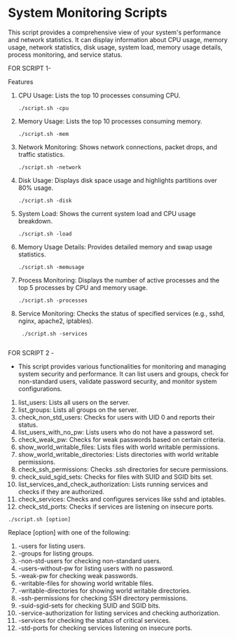 <h1>System Monitoring Scripts</h1>

This script provides a comprehensive view of your system's performance and network statistics. It can display information about CPU usage, memory usage, network statistics, disk usage, system load, memory usage details, process monitoring, and service status.

FOR SCRIPT 1-

Features
1. CPU Usage: Lists the top 10 processes consuming CPU.
   ```
   ./script.sh -cpu
2. Memory Usage: Lists the top 10 processes consuming memory.
   ```
   ./script.sh -mem
3. Network Monitoring: Shows network connections, packet drops, and traffic statistics.
   ```
   ./script.sh -network
4. Disk Usage: Displays disk space usage and highlights partitions over 80% usage.
   ```
   ./script.sh -disk
5. System Load: Shows the current system load and CPU usage breakdown.
   ```
   ./script.sh -load
6. Memory Usage Details: Provides detailed memory and swap usage statistics.
   ```
   ./script.sh -memusage
7. Process Monitoring: Displays the number of active processes and the top 5 processes by CPU and memory usage.
   ```
   ./script.sh -processes
8. Service Monitoring: Checks the status of specified services (e.g., sshd, nginx, apache2, iptables).
   ```
    ./script.sh -services


  FOR SCRIPT 2 - 
  * This script provides various functionalities for monitoring and managing system security and performance. It can list users and groups, check for non-standard users, validate password security, and monitor system configurations.
1. list_users: Lists all users on the server.
2. list_groups: Lists all groups on the server.
3. check_non_std_users: Checks for users with UID 0 and reports their status.
4. list_users_with_no_pw: Lists users who do not have a password set.
5. check_weak_pw: Checks for weak passwords based on certain criteria.
6. show_world_writable_files: Lists files with world writable permissions.
7. show_world_writable_directories: Lists directories with world writable permissions.
8. check_ssh_permissions: Checks .ssh directories for secure permissions.
9. check_suid_sgid_sets: Checks for files with SUID and SGID bits set.
10. list_services_and_check_authorization: Lists running services and checks if they are authorized.
11. check_services: Checks and configures services like sshd and iptables.
12. check_std_ports: Checks if services are listening on insecure ports.

```
./script.sh [option]
```
Replace [option] with one of the following:

1. -users for listing users.
2. -groups for listing groups.
3. -non-std-users for checking non-standard users.
4. -users-without-pw for listing users with no password.
5. -weak-pw for checking weak passwords.
6. -writable-files for showing world writable files.
7. -writable-directories for showing world writable directories.
8. -ssh-permissions for checking SSH directory permissions.
9. -suid-sgid-sets for checking SUID and SGID bits.
10. -service-authorization for listing services and checking authorization.
11. -services for checking the status of critical services.
12. -std-ports for checking services listening on insecure ports.
